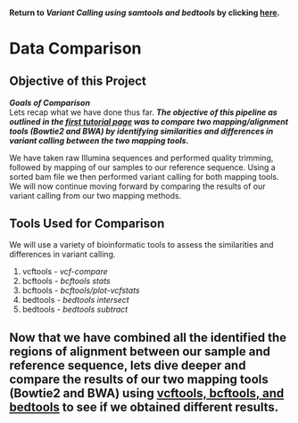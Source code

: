 #### Return to *Variant Calling using samtools and bedtools* by clicking [here](https://github.com/rszymkiewicz/Comparison_of_Mappers/blob/master/11_Variant_Calling_Samtools_Bcftools.md).  

# Data Comparison  

## Objective of this Project  
***Goals of Comparison***  
Lets recap what we have done thus far. ***The objective of this pipeline as outlined in the [first tutorial page](https://github.com/rszymkiewicz/Comparison_of_Mappers/blob/master/1_Overview_of_Project.md) was to compare two mapping/alignment tools (Bowtie2 and BWA) by identifying similarities and differences in variant calling between the two mapping tools.***  

We have taken raw Illumina sequences and performed quality trimming, followed by mapping of our samples to our reference sequence. Using a sorted bam file we then performed variant calling for both mapping tools. We will now continue moving forward by comparing the results of our variant calling from our two mapping methods.  

## Tools Used for Comparison  
We will use a variety of bioinformatic tools to assess the similarities and differences in variant calling.  
1. vcftools - *vcf-compare*  
2. bcftools - *bcftools stats*  
3. bcftools - *bcftools/plot-vcfstats*  
4. bedtools - *bedtools intersect*  
5. bedtools - *bedtools subtract*  

## Now that we have combined all the identified the regions of alignment between our sample and reference sequence, lets dive deeper and compare the results of our two mapping tools (Bowtie2 and BWA) using [vcftools, bcftools, and bedtools](https://github.com/rszymkiewicz/Comparison_of_Mappers/blob/master/13_Comparison_vcftools_bedtools.md) to see if we obtained different results.  
